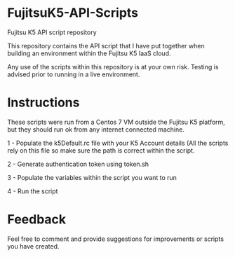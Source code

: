 

# FujitsuK5-API-Scripts
Fujitsu K5 API script repository

This repository contains the API script that I have put
together when building an environment within the Fujitsu K5 IaaS cloud.

Any use of the scripts within this repository is at your own
risk. Testing is advised prior to running in a live environment.

# Instructions

These scripts were run from a Centos 7 VM outside the
Fujitsu K5 platform, but they should run ok from any internet connected
machine.

1 - Populate the k5Default.rc file with your K5 Account
details (All the scripts rely on this file so make sure the path is correct
within the script.

2 - Generate authentication token using token.sh

3 - Populate the variables within the script you want to run

4 - Run the script

# Feedback
Feel free to comment and provide suggestions for improvements or scripts you have created.


